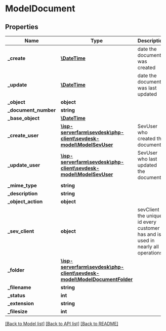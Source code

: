 # ModelDocument

## Properties
Name | Type | Description | Notes
------------ | ------------- | ------------- | -------------
**_create** | [**\DateTime**](\DateTime.md) | date the document was created | [optional] 
**_update** | [**\DateTime**](\DateTime.md) | date the document was last updated | [optional] 
**_object** | **object** |  | [optional] 
**_document_number** | **string** |  | [optional] 
**_base_object** | [**\DateTime**](\DateTime.md) |  | [optional] 
**_create_user** | [**\isp-serverfarm\sevdesk\php-client\sevdesk-model\ModelSevUser**](ModelSevUser.md) | SevUser who created the document | [optional] 
**_update_user** | [**\isp-serverfarm\sevdesk\php-client\sevdesk-model\ModelSevUser**](ModelSevUser.md) | SevUser who last updated the document | [optional] 
**_mime_type** | **string** |  | [optional] 
**_description** | **string** |  | [optional] 
**_object_action** | **object** |  | [optional] 
**_sev_client** | **object** | sevClient is the unique id every customer has and is used in nearly all operations | [optional] 
**_folder** | [**\isp-serverfarm\sevdesk\php-client\sevdesk-model\ModelDocumentFolder**](ModelDocumentFolder.md) |  | [optional] 
**_filename** | **string** |  | [optional] 
**_status** | **int** |  | [optional] 
**_extension** | **string** |  | [optional] 
**_filesize** | **int** |  | [optional] 

[[Back to Model list]](../README.md#documentation-for-models) [[Back to API list]](../README.md#documentation-for-api-endpoints) [[Back to README]](../README.md)


